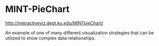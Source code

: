 # MINT-PieChart
http://interactiveviz.dept.ku.edu/MINTpieChart/

An example of one of many different visualization strategies that can be utilized to show complex data relationships.

